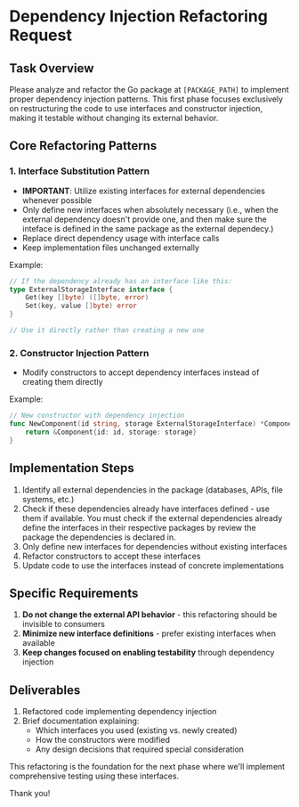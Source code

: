 # Dependency Injection Refactoring Request

## Task Overview
Please analyze and refactor the Go package at `[PACKAGE_PATH]` to implement proper dependency injection patterns. This first phase focuses exclusively on restructuring the code to use interfaces and constructor injection, making it testable without changing its external behavior.

## Core Refactoring Patterns

### 1. Interface Substitution Pattern
- **IMPORTANT**: Utilize existing interfaces for external dependencies whenever possible
- Only define new interfaces when absolutely necessary (i.e., when the external dependency doesn't provide one, and then make sure the inteface is defined in the same package as the external dependecy.)
- Replace direct dependency usage with interface calls
- Keep implementation files unchanged externally

Example:
```go
// If the dependency already has an interface like this:
type ExternalStorageInterface interface {
    Get(key []byte) ([]byte, error)
    Set(key, value []byte) error
}

// Use it directly rather than creating a new one
```

### 2. Constructor Injection Pattern
- Modify constructors to accept dependency interfaces instead of creating them directly


Example:
```go
// New constructor with dependency injection
func NewComponent(id string, storage ExternalStorageInterface) *Component {
    return &Component{id: id, storage: storage}
}

```

## Implementation Steps
1. Identify all external dependencies in the package (databases, APIs, file systems, etc.)
2. Check if these dependencies already have interfaces defined - use them if available. You must check if the external dependencies already define the interfaces in their respective packages by review the package the dependencies is declared in.
3. Only define new interfaces for dependencies without existing interfaces
4. Refactor constructors to accept these interfaces
5. Update code to use the interfaces instead of concrete implementations

## Specific Requirements
1. **Do not change the external API behavior** - this refactoring should be invisible to consumers
2. **Minimize new interface definitions** - prefer existing interfaces when available
3. **Keep changes focused on enabling testability** through dependency injection

## Deliverables
1. Refactored code implementing dependency injection
2. Brief documentation explaining:
   - Which interfaces you used (existing vs. newly created)
   - How the constructors were modified
   - Any design decisions that required special consideration

This refactoring is the foundation for the next phase where we'll implement comprehensive testing using these interfaces.

Thank you!